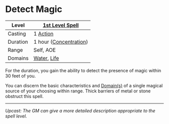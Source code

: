 # Detect Magic

| Level    | [1st Level Spell](1st%20Level%20Spells.md)                                           |
| -------- | ------------------------------------------------------------------------------------ |
| Casting  | 1 [Action](../../../../Game%20Procedures/Action.md)                                  |
| Duration | 1 hour ([Concentration](../../../Concentration.md))                                  |
| Range    | Self, AOE                                                                            |
| Domains  | [Water](../../../Spell%20Domains/Water.md), [Life](../../../Spell%20Domains/Life.md) |

For the duration, you gain the ability to detect the presence of magic within 30 feet of you. 

You can discern the basic characteristics and [Domain(s)](../../../Spell%20Domains/!Domain%20Index.md) of a single magical source of your choosing within range. Thick barriers of metal or stone obstruct this spell.

---
*Upcast: The GM can give a more detailed description appropriate to the spell level.*